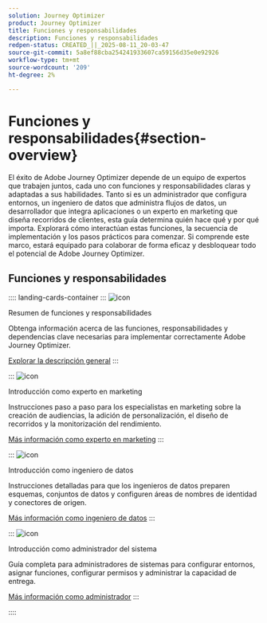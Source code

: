 ```yaml
---
solution: Journey Optimizer
product: Journey Optimizer
title: Funciones y responsabilidades
description: Funciones y responsabilidades
redpen-status: CREATED_||_2025-08-11_20-03-47
source-git-commit: 5a8ef88cba254241933607ca59156d35e0e92926
workflow-type: tm+mt
source-wordcount: '209'
ht-degree: 2%

---
```



# Funciones y responsabilidades{#section-overview}

El éxito de Adobe Journey Optimizer depende de un equipo de expertos que trabajen juntos, cada uno con funciones y responsabilidades claras y adaptadas a sus habilidades. Tanto si es un administrador que configura entornos, un ingeniero de datos que administra flujos de datos, un desarrollador que integra aplicaciones o un experto en marketing que diseña recorridos de clientes, esta guía determina quién hace qué y por qué importa. Explorará cómo interactúan estas funciones, la secuencia de implementación y los pasos prácticos para comenzar. Si comprende este marco, estará equipado para colaborar de forma eficaz y desbloquear todo el potencial de Adobe Journey Optimizer.

## Funciones y responsabilidades

:::: landing-cards-container
:::
![icon](https://cdn.experienceleague.adobe.com/icons/book.svg?lang=es)

Resumen de funciones y responsabilidades

Obtenga información acerca de las funciones, responsabilidades y dependencias clave necesarias para implementar correctamente Adobe Journey Optimizer.

[Explorar la descripción general](../using/start/quick-start.md)
:::

:::
![icon](https://cdn.experienceleague.adobe.com/icons/bullseye.svg?lang=es)

Introducción como experto en marketing

Instrucciones paso a paso para los especialistas en marketing sobre la creación de audiencias, la adición de personalización, el diseño de recorridos y la monitorización del rendimiento.

[Más información como experto en marketing](../using/start/path/marketer.md)
:::

:::
![icon](https://cdn.experienceleague.adobe.com/icons/code-branch.svg?lang=es)

Introducción como ingeniero de datos

Instrucciones detalladas para que los ingenieros de datos preparen esquemas, conjuntos de datos y configuren áreas de nombres de identidad y conectores de origen.

[Más información como ingeniero de datos](../using/start/path/data-engineer.md)
:::

:::
![icon](https://cdn.experienceleague.adobe.com/icons/gear.svg?lang=es)

Introducción como administrador del sistema

Guía completa para administradores de sistemas para configurar entornos, asignar funciones, configurar permisos y administrar la capacidad de entrega.

[Más información como administrador](../using/start/path/administrator.md)
:::

::::
